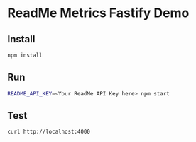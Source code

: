 # ReadMe Metrics Fastify Demo

## Install

```sh
npm install
```

## Run

```sh
README_API_KEY=<Your ReadMe API Key here> npm start
```

## Test

```sh
curl http://localhost:4000
```
